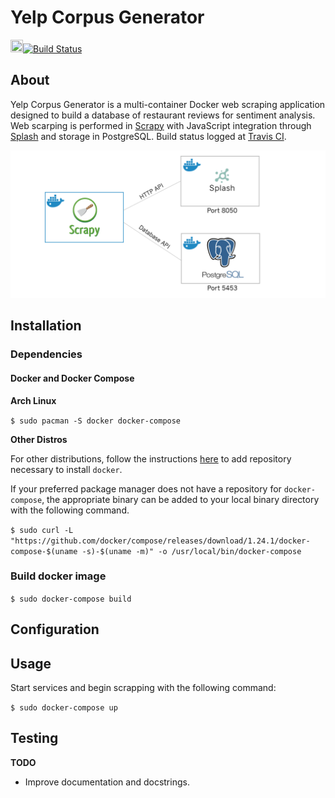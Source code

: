 # Yelp Corpus Generator
<img src="https://travis-ci.com/images/logos/TravisCI-Mascot-1.png" width="20" height="20" />[![Build Status](https://travis-ci.org/tybrs/yelp-corpus-generator.svg?branch=master)](https://travis-ci.org/tybrs/yelp-corpus-generator)

## About
Yelp Corpus Generator is a multi-container Docker web scraping application designed to build a database of restaurant reviews for sentiment analysis. Web scarping is performed in [Scrapy](https://github.com/scrapy/scrapy) with JavaScript integration through [Splash](https://hub.docker.com/r/scrapinghub/splash) and storage in PostgreSQL. Build status logged at [Travis CI](https://travis-ci.org/tybrs/yelp-corpus-generator).

![docker-services-arch](docker-services-arch.png)

## Installation

### Dependencies

#### Docker and Docker Compose

**Arch Linux**

`$ sudo pacman -S docker docker-compose`

**Other Distros**

For other distributions, follow the instructions [here](https://docs.docker.com/compose/install/) to add repository necessary to install `docker`.

If your preferred package manager does not have a repository for `docker-compose`, the appropriate binary can be added to your local binary directory with the following command.

```$ sudo curl -L "https://github.com/docker/compose/releases/download/1.24.1/docker-compose-$(uname -s)-$(uname -m)" -o /usr/local/bin/docker-compose```

### Build docker image

``$ sudo docker-compose build``

## Configuration

## Usage

Start services and begin scrapping with the following command:

``$ sudo docker-compose up``

## Testing

**TODO**

* Improve documentation and docstrings.
